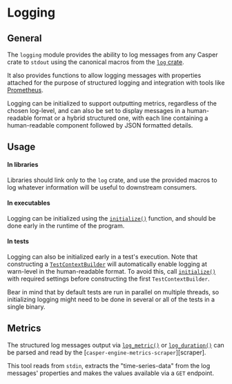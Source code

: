 # Logging

## General

The `logging` module provides the ability to log messages from any Casper crate to `stdout` using the canonical
macros from the [`log` crate](https://crates.io/crates/log).

It also provides functions to allow logging messages with properties attached for the purpose of structured logging and
integration with tools like [Prometheus](https://prometheus.io/).

Logging can be initialized to support outputting metrics, regardless of the chosen log-level, and can also be set to
display messages in a human-readable format or a hybrid structured one, with each line containing a human-readable
component followed by JSON formatted details.

## Usage

#### In libraries

Libraries should link only to the `log` crate, and use the provided macros to log whatever information will be useful to
downstream consumers.

#### In executables

Logging can be initialized using the [`initialize()`][initialize] function, and should be done early in the runtime of
the program.

#### In tests

Logging can also be initialized early in a test's execution.  Note that constructing a
[`TestContextBuilder`][TestContextBuilder] will automatically enable logging at warn-level in the human-readable
format.  To avoid this, call [`initialize()`][initialize] with required settings before constructing the first
`TestContextBuilder`.

Bear in mind that by default tests are run in parallel on multiple threads, so initializing logging might need to be
done in several or all of the tests in a single binary.

## Metrics

The structured log messages output via [`log_metric()`][log_metric] or [`log_duration()`][log_duration] can be
parsed and read by the [`casper-engine-metrics-scraper`][scraper].

This tool reads from `stdin`, extracts the "time-series-data" from the log messages' properties and makes the values
available via a `GET` endpoint.


[initialize]: https://docs.rs/casper-engine-shared/latest/casper_engine_shared/logging/fn.initialize.html
[log_metric]: https://docs.rs/casper-engine-shared/latest/casper_engine_shared/logging/fn.log_metric.html
[log_duration]: https://docs.rs/casper-engine-shared/latest/casper_engine_shared/logging/fn.log_duration.html
[TestContextBuilder]: https://docs.rs/casper-engine-test-support/latest/casper_engine_test_support/struct.TestContextBuilder.html
